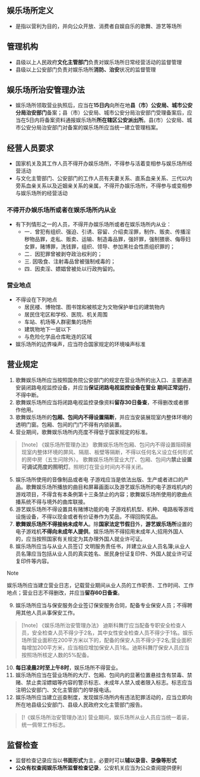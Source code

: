 ## 娱乐场所定义
- 是指以营利为目的，并向公众开放、消费者自娱自乐的歌舞、游艺等场所
## 管理机构
- 县级以上人民政府**文化主管部门**负责对娱乐场所日常经营活动的监督管理
- 县级以上公安部门负责对娱乐场所**消防、治安**状况的监督管理
## 娱乐场所治安管理办法
- 娱乐场所领取营业执照后，应当在**15日内**向所在地**县（市）公安局、城市公安分局治安部门**备案；县（市）公安局、城市公安分局治安部门受理备案后，应当在5日内将备案资料通报娱乐场所**所在辖区公安派出所**。县(市）公安局、城市公安分局治安部门对备案的娱乐场所应当统一建立管理档案。
## 经营人员要求
- 国家机关及其工作人员不得开办娱乐场所，不得参与活着变相参与娱乐场所经营活动
- 与文化主管部门、公安部门的工作人员有夫妻关系、直系血亲关系、三代以内旁系血亲关系以及近姻亲关系的亲属，不得开办娱乐场所，不得参与或变相参与娱乐场所的经营活动
### 不得开办娱乐场所或者在娱乐场所内从业
- 有下列情形之一的人员，不得开办娱乐场所或者在娱乐场所内从业：
    - 一．曾犯有组织、强迫、引诱、容留、介绍卖淫罪，制作、贩卖、传播淫秽物品罪，走私、贩卖、运输、制造毒品罪，强奸罪，强制猥亵、侮辱妇女罪，赌博罪，洗钱罪，组织、领导、参加黑社会性质组织罪的；
    - 二．因犯罪曾被剥夺政治权利的；
    - 三.   因吸食、注射毒品曾被强制戒毒的；
    - 四．因卖淫、嫖娼曾被处以行政拘留的。
### 营业地点
- 不得设在下列地点
    - 居民楼、博物馆、图书馆和被核定为文物保护单位的建筑物内
    - 居民住宅区和学校、医院、机关周围
    - 车站、机场等人群密集的场所
    - 建筑物地下一层以下
    - 与危险化学品仓库毗连的区域
- 娱乐场所的边界噪声，应当符合国家规定的环境噪声标准
## 营业规定
1. 歌舞娱乐场所应当按照国务院公安部门的规定在营业场所的出入口、主要通道安装闭路电视监控设备，并应当**保证闭路电视监控设备在营业 期间正常运行**，不得中断。
2. 歌舞娱乐场所应当将闭路电视监控录像资料**留存30日备查**，不得删改或者挪作他用。
3. 歌舞娱乐场所的**包厢、包间内不得设置隔断**，并应当安装展现室内整体环境的透明门窗。包厢、包间的门门不得有内锁装置。
4. 营业期间，歌舞娱乐场所内亮度不得低于国家规定的标准。
> [!note] 《娱乐场所管理办法》
> 歌舞娱乐场所包厢、包问内不得设置阻碍展现室内整体环境的屏风、隔扇、板壁等隔断，不得以任何名义设立任何形式的房中房（五生问除外）。
> 歌舞娱乐场所营业大厅、包厢、包间内**禁止设置可调试亮度的照明灯**。照明灯在营业时间内不得关闭。
5. 娱乐场所使用的音像制品或者电 子游戏应当是依法出版、生产或者进口的产品。歌舞娱乐场所播放的曲目和屏幕画面以及游艺娱乐场所的电子游戏机内的游戏项目，不得含有本条例第十三条禁止的内容；歌舞娱乐场所使用的歌曲点播系统不得与境外的曲库联接。
6. 游艺娱乐场所不得设置具有赌博功能的电 子游戏机机型、机种、电路板等游戏设施设备，不得以现金或者有价证券作为奖品，不得回购奖品。
7. **歌舞娱乐场所不得接纳未成年人**。除**国家法定节假日**外，**游艺娱乐场所**设置的电子游戏机**不得向未成年人提供**。娱乐场所不得招用末成年人;招用外国人的，应当按照国家有关规定为其办理外国人就业许可证。
8. 娱乐场所应当与从业人员签订 文明服务责任书，并建立从业人员名簿;从业人员名簿应当包括从业人员的真实姓名、居民身份证复印件、外国人就业许可证复印件等内容。
> [!note]
> 娱乐场所应当建立营业日志，记载营业期间从业人员的工作职责、工作时间、工作地点；营业日志不得删改，并应当**留存60日备查**。
9. 娱乐场所应当与保安服务企业签订保安服务合同，配备专业保安人员；不得聘用其他人员从事保安工作。
> [!note] 《娱乐场所治安管理办法》
> 迪斯科舞厅应当配备专职安全检查人员，安全检查人员不得少于2名，其中女性安全检查人员不得少于1名。娱乐场所营业面积在200平方米以下的，配备的保安人员不得少于2名;营业面积每增加200平方米，应当相应增加保安人员1名。迪斯科舞厅保安人员应当按照场所核定人数的5%配备。
10. **每日凌晨2时至上午8时**，娱乐场所不得营业。
11. 娱乐场所应当在营业场所的大厅、包厢、包间内的显著位置悬挂含有禁毒、禁赌、禁止卖淫嫖娼等内容的警示标志、未成年人禁入或者限入标志。标志应当注明公安部门、文化主管部门的举报电话。
12. 娱乐场所应当建立巡查制度，发现娱乐场所内有违法犯罪活动的，应当立即向所在地县级公安部门、县级人民政府文化主管部门报告。
> [!《娱乐场所治安管理办法》]
>营业期间，娱乐场所从业人员应当统一着装，统一佩带工作标志。
## 监督检查
- 监督检查记录应当以**书面形式**为主，必要时可以**辅以录音、录像等形式**
- **公众有权查阅娱乐场所监督检查记录**，公安机关应当为公众查阅提供便利